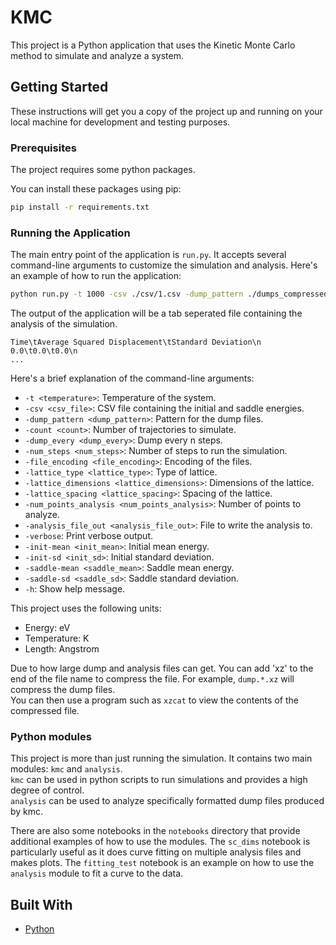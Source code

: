 # KMC

This project is a Python application that uses the Kinetic Monte Carlo method to simulate and analyze a system.

## Getting Started

These instructions will get you a copy of the project up and running on your local machine for development and testing purposes.

### Prerequisites

The project requires some python packages.

You can install these packages using pip:

```bash
pip install -r requirements.txt
```

### Running the Application

The main entry point of the application is `run.py`. It accepts several command-line arguments to customize the simulation and analysis. Here's an example of how to run the application:

```bash
python run.py -t 1000 -csv ./csv/1.csv -dump_pattern ./dumps_compressed/dump.*.xz -count 200 -dump_every 100 -num_steps 100000 -file_encoding utf-8 -lattice_type fcc -lattice_dimensions 10,10,10 -lattice_spacing 1.0 -num_points_analysis 20000 -analysis_file_out ./analysis_files/analysis.txt -verbose
```

The output of the application will be a tab seperated file containing the analysis of the simulation.
```text
Time\tAverage Squared Displacement\tStandard Deviation\n
0.0\t0.0\t0.0\n
...
```

Here's a brief explanation of the command-line arguments:

- `-t <temperature>`: Temperature of the system.
- `-csv <csv_file>`: CSV file containing the initial and saddle energies.
- `-dump_pattern <dump_pattern>`: Pattern for the dump files.
- `-count <count>`: Number of trajectories to simulate.
- `-dump_every <dump_every>`: Dump every n steps.
- `-num_steps <num_steps>`: Number of steps to run the simulation.
- `-file_encoding <file_encoding>`: Encoding of the files.
- `-lattice_type <lattice_type>`: Type of lattice.
- `-lattice_dimensions <lattice_dimensions>`: Dimensions of the lattice.
- `-lattice_spacing <lattice_spacing>`: Spacing of the lattice.
- `-num_points_analysis <num_points_analysis>`: Number of points to analyze.
- `-analysis_file_out <analysis_file_out>`: File to write the analysis to.
- `-verbose`: Print verbose output.
- `-init-mean <init_mean>`: Initial mean energy.
- `-init-sd <init_sd>`: Initial standard deviation.
- `-saddle-mean <saddle_mean>`: Saddle mean energy.
- `-saddle-sd <saddle_sd>`: Saddle standard deviation.
- `-h`: Show help message.

This project uses the following units:
- Energy: eV
- Temperature: K
- Length: Angstrom

Due to how large dump and analysis files can get. You can add 'xz' to the end of the file name to compress the file. For example, `dump.*.xz` will compress the dump files. \
You can then use a program such as `xzcat` to view the contents of the compressed file. 

### Python modules

This project is more than just running the simulation. It contains two main modules: `kmc` and `analysis`. \
`kmc` can be used in python scripts to run simulations and provides a high degree of control. \
`analysis` can be used to analyze specifically formatted dump files produced by kmc.

There are also some notebooks in the `notebooks` directory that provide additional examples of how to use the modules.
The `sc_dims` notebook is particularly useful as it does curve fitting on multiple analysis files and makes plots. 
The `fitting_test` notebook is an example on how to use the `analysis` module to fit a curve to the data.

## Built With

- [Python](https://www.python.org/)
